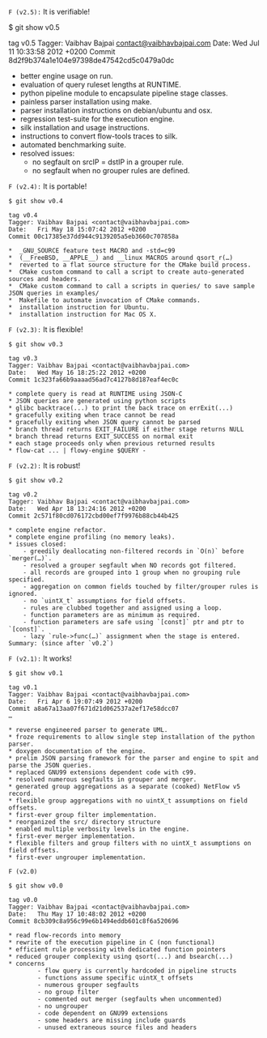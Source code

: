`F (v2.5):` It is verifiable!

  $ git show v0.5

  tag v0.5
  Tagger: Vaibhav Bajpai <contact@vaibhavbajpai.com>
  Date:   Wed Jul 11 10:33:58 2012 +0200
  Commit 8d2f9b374a1e104e97398de47542cd5c0479a0dc

  * better engine usage on run.
  * evaluation of query ruleset lengths at RUNTIME.
  * python pipeline module to encapsulate pipeline stage classes.
  * painless parser installation using make.
  * parser installation instructions on debian/ubuntu and osx.
  * regression test-suite for the execution engine.
  * silk installation and usage instructions.
  * instructions to convert flow-tools traces to silk.
  * automated benchmarking suite.
  * resolved issues:
    * no segfault on srcIP = dstIP in a grouper rule.
    * no segfault when no grouper rules are defined.


`F (v2.4):` It is portable!

	$ git show v0.4
	
	tag v0.4
	Tagger: Vaibhav Bajpai <contact@vaibhavbajpai.com>
	Date:   Fri May 18 15:07:42 2012 +0200
	Commit 00c17385e37dd944c9139205a5eb3660c707858a	
	
	*  _GNU_SOURCE feature test MACRO and -std=c99
	*  (__FreeBSD, __APPLE__) and __linux MACROS around qsort_r(…)
	*  reverted to a flat source structure for the CMake build process.
	*  CMake custom command to call a script to create auto-generated sources and headers.
	*  CMake custom command to call a scripts in queries/ to save sample JSON queries in examples/
	*  Makefile to automate invocation of CMake commands.
	*  installation instruction for Ubuntu.
	*  installation instruction for Mac OS X.


`F (v2.3):` It is flexible!
  
	$ git show v0.3
	
	tag v0.3
	Tagger: Vaibhav Bajpai <contact@vaibhavbajpai.com>
	Date:   Wed May 16 18:25:22 2012 +0200
	Commit 1c323fa66b9aaaad56ad7c4127b8d187eaf4ec0c
	
	* complete query is read at RUNTIME using JSON-C
	* JSON queries are generated using python scripts
	* glibc backtrace(...) to print the back trace on errExit(...)
	* gracefully exiting when trace cannot be read
	* gracefully exiting when JSON query cannot be parsed
	* branch thread returns EXIT_FAILURE if either stage returns NULL
	* branch thread returns EXIT_SUCCESS on normal exit
	* each stage proceeds only when previous returned results
	* flow-cat ... | flowy-engine $QUERY -		


`F (v2.2):` It is robust!
	
	$ git show v0.2
	
	tag v0.2
	Tagger: Vaibhav Bajpai <contact@vaibhavbajpai.com>
	Date:   Wed Apr 18 13:24:16 2012 +0200    
	Commit 2c571f80cd076172cbd00ef7f9976b88cb44b425
    
	* complete engine refactor.
	* complete engine profiling (no memory leaks).
	* issues closed:
		- greedily deallocating non-filtered records in `O(n)` before `merger(…)`.
	    - resolved a grouper segfault when NO records got filtered.
	    - all records are grouped into 1 group when no grouping rule specified.
	    - aggregation on common fields touched by filter/grouper rules is ignored.
	    - no `uintX_t` assumptions for field offsets.
	    - rules are clubbed together and assigned using a loop.
	    - function parameters are as minimum as required.
	    - function parameters are safe using `[const]` ptr and ptr to `[const]`.
	    - lazy `rule->func(…)` assignment when the stage is entered.	Summary: (since after `v0.2`)
	    

`F (v2.1):` It works!

	$ git show v0.1
	
	tag v0.1		
	Tagger: Vaibhav Bajpai <contact@vaibhavbajpai.com>
	Date:   Fri Apr 6 19:07:49 2012 +0200	
	Commit a8a67a13aa07f671d21d062537a2ef17e58dcc07
	…
	
	* reverse engineered parser to generate UML.
	* froze requirements to allow single step installation of the python parser.
	* doxygen documentation of the engine.
	* prelim JSON parsing framework for the parser and engine to spit and parse the JSON queries.
	* replaced GNU99 extensions dependent code with c99.
	* resolved numerous segfaults in grouper and merger.
	* generated group aggregations as a separate (cooked) NetFlow v5 record.
	* flexible group aggregations with no uintX_t assumptions on field offsets.
	* first-ever group filter implementation.
	* reorganized the src/ directory structure
	* enabled multiple verbosity levels in the engine.
	* first-ever merger implementation.
	* flexible filters and group filters with no uintX_t assumptions on field offsets.
	* first-ever ungrouper implementation.
  
`F (v2.0)`

	$ git show v0.0

	tag v0.0
	Tagger: Vaibhav Bajpai <contact@vaibhavbajpai.com>
	Date:   Thu May 17 10:48:02 2012 +0200
	Commit 8cb309c8a956c99e6b1494eddb601c8f6a520696
 
	* read flow-records into memory
	* rewrite of the execution pipeline in C (non functional)
	* efficient rule processing with dedicated function pointers
	* reduced grouper complexity using qsort(...) and bsearch(...)
	* concerns
	        - flow query is currently hardcoded in pipeline structs
	        - functions assume specific uintX_t offsets
	        - numerous grouper segfaults
	        - no group filter
	        - commented out merger (segfaults when uncommented)
	        - no ungrouper
	        - code dependent on GNU99 extensions
	        - some headers are missing include guards
	        - unused extraneous source files and headers
